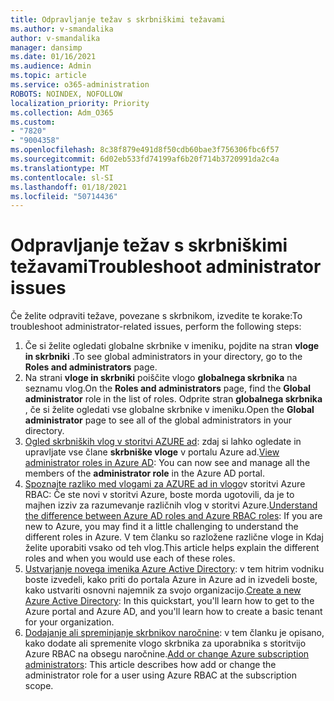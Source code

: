 ```yaml
---
title: Odpravljanje težav s skrbniškimi težavami
ms.author: v-smandalika
author: v-smandalika
manager: dansimp
ms.date: 01/16/2021
ms.audience: Admin
ms.topic: article
ms.service: o365-administration
ROBOTS: NOINDEX, NOFOLLOW
localization_priority: Priority
ms.collection: Adm_O365
ms.custom:
- "7820"
- "9004358"
ms.openlocfilehash: 8c38f879e491d8f50cdb60bae3f756306fbc6f57
ms.sourcegitcommit: 6d02eb533fd74199af6b20f714b3720991da2c4a
ms.translationtype: MT
ms.contentlocale: sl-SI
ms.lasthandoff: 01/18/2021
ms.locfileid: "50714436"
---
```

# <a name="troubleshoot-administrator-issues"></a><span data-ttu-id="4b81f-102">Odpravljanje težav s skrbniškimi težavami</span><span class="sxs-lookup"><span data-stu-id="4b81f-102">Troubleshoot administrator issues</span></span>

<span data-ttu-id="4b81f-103">Če želite odpraviti težave, povezane s skrbnikom, izvedite te korake:</span><span class="sxs-lookup"><span data-stu-id="4b81f-103">To troubleshoot administrator-related issues, perform the following steps:</span></span>

1. <span data-ttu-id="4b81f-104">Če si želite ogledati globalne skrbnike v imeniku, pojdite na stran **vloge in skrbniki** .</span><span class="sxs-lookup"><span data-stu-id="4b81f-104">To see global administrators in your directory, go to the **Roles and administrators** page.</span></span>
2. <span data-ttu-id="4b81f-105">Na strani **vloge in skrbniki** poiščite vlogo **globalnega skrbnika** na seznamu vlog.</span><span class="sxs-lookup"><span data-stu-id="4b81f-105">On the **Roles and administrators** page, find the **Global administrator** role in the list of roles.</span></span> <span data-ttu-id="4b81f-106">Odprite stran **globalnega skrbnika** , če si želite ogledati vse globalne skrbnike v imeniku.</span><span class="sxs-lookup"><span data-stu-id="4b81f-106">Open the **Global administrator** page to see all of the global administrators in your directory.</span></span>
3. <span data-ttu-id="4b81f-107">[Ogled skrbniških vlog v storitvi AZURE ad](https://docs.microsoft.com/azure/active-directory/roles/manage-roles-portal): zdaj si lahko ogledate in upravljate vse člane **skrbniške vloge** v portalu Azure ad.</span><span class="sxs-lookup"><span data-stu-id="4b81f-107">[View administrator roles in Azure AD](https://docs.microsoft.com/azure/active-directory/roles/manage-roles-portal): You can now see and manage all the members of the **administrator role** in the Azure AD portal.</span></span>
4. <span data-ttu-id="4b81f-108">[Spoznajte razliko med vlogami za AZURE ad in vlogo](https://docs.microsoft.com/azure/role-based-access-control/rbac-and-directory-admin-roles)v storitvi Azure RBAC: Če ste novi v storitvi Azure, boste morda ugotovili, da je to majhen izziv za razumevanje različnih vlog v storitvi Azure.</span><span class="sxs-lookup"><span data-stu-id="4b81f-108">[Understand the difference between Azure AD roles and Azure RBAC roles](https://docs.microsoft.com/azure/role-based-access-control/rbac-and-directory-admin-roles): If you are new to Azure, you may find it a little challenging to understand the different roles in Azure.</span></span> <span data-ttu-id="4b81f-109">V tem članku so razložene različne vloge in Kdaj želite uporabiti vsako od teh vlog.</span><span class="sxs-lookup"><span data-stu-id="4b81f-109">This article helps explain the different roles and when you would use each of these roles.</span></span>
5. <span data-ttu-id="4b81f-110">[Ustvarjanje novega imenika Azure Active Directory](https://docs.microsoft.com/azure/active-directory/fundamentals/active-directory-access-create-new-tenant): v tem hitrim vodniku boste izvedeli, kako priti do portala Azure in Azure ad in izvedeli boste, kako ustvariti osnovni najemnik za svojo organizacijo.</span><span class="sxs-lookup"><span data-stu-id="4b81f-110">[Create a new Azure Active Directory](https://docs.microsoft.com/azure/active-directory/fundamentals/active-directory-access-create-new-tenant): In this quickstart, you'll learn how to get to the Azure portal and Azure AD, and you'll learn how to create a basic tenant for your organization.</span></span>
6. <span data-ttu-id="4b81f-111">[Dodajanje ali spreminjanje skrbnikov naročnine](https://docs.microsoft.com/azure/cost-management-billing/manage/add-change-subscription-administrator): v tem članku je opisano, kako dodate ali spremenite vlogo skrbnika za uporabnika s storitvijo Azure RBAC na obsegu naročnine.</span><span class="sxs-lookup"><span data-stu-id="4b81f-111">[Add or change Azure subscription administrators](https://docs.microsoft.com/azure/cost-management-billing/manage/add-change-subscription-administrator): This article describes how add or change the administrator role for a user using Azure RBAC at the subscription scope.</span></span>
